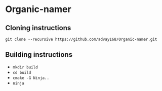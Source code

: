 # Organic-namer
## Cloning instructions
````git clone --recursive https://github.com/advay168/Organic-namer.git````

## Building instructions
* `mkdir build`
* `cd build`
* `cmake -G Ninja..`
* `ninja`

